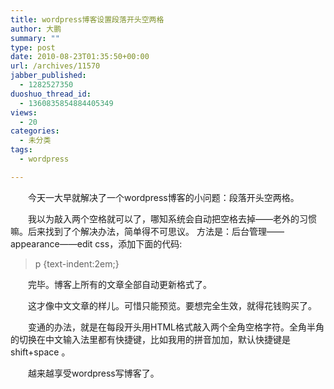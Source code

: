 ```yaml
---
title: wordpress博客设置段落开头空两格
author: 大鹏
summary: ""
type: post
date: 2010-08-23T01:35:50+00:00
url: /archives/11570
jabber_published:
  - 1282527350
duoshuo_thread_id:
  - 1360835854884405349
views:
  - 20
categories:
  - 未分类
tags:
  - wordpress

---
```

　　今天一大早就解决了一个wordpress博客的小问题：段落开头空两格。

　　我以为敲入两个空格就可以了，哪知系统会自动把空格去掉——老外的习惯嘛。后来找到了个解决办法，简单得不可思议。 方法是：后台管理——appearance——edit css，添加下面的代码:

> p {text-indent:2em;}

　　完毕。博客上所有的文章全部自动更新格式了。
  
　　这才像中文文章的样儿。可惜只能预览。要想完全生效，就得花钱购买了。
  
　　变通的办法，就是在每段开头用HTML格式敲入两个全角空格字符。全角半角的切换在中文输入法里都有快捷键，比如我用的拼音加加，默认快捷键是shift+space 。
  
　　越来越享受wordpress写博客了。
